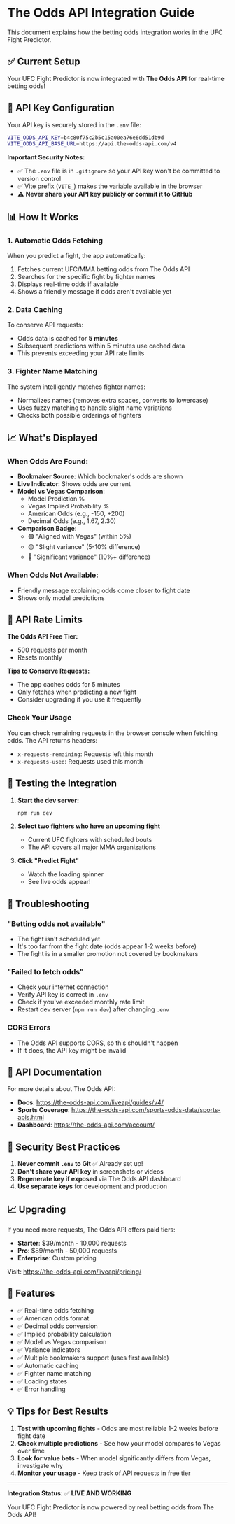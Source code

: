 # The Odds API Integration Guide

This document explains how the betting odds integration works in the UFC Fight Predictor.

## ✅ Current Setup

Your UFC Fight Predictor is now integrated with **The Odds API** for real-time betting odds!

## 🔑 API Key Configuration

Your API key is securely stored in the `.env` file:

```bash
VITE_ODDS_API_KEY=b4c80f75c2b5c15a00ea76e6dd51db9d
VITE_ODDS_API_BASE_URL=https://api.the-odds-api.com/v4
```

**Important Security Notes:**
- ✅ The `.env` file is in `.gitignore` so your API key won't be committed to version control
- ✅ Vite prefix (`VITE_`) makes the variable available in the browser
- ⚠️ **Never share your API key publicly or commit it to GitHub**

## 📊 How It Works

### 1. **Automatic Odds Fetching**
When you predict a fight, the app automatically:
1. Fetches current UFC/MMA betting odds from The Odds API
2. Searches for the specific fight by fighter names
3. Displays real-time odds if available
4. Shows a friendly message if odds aren't available yet

### 2. **Data Caching**
To conserve API requests:
- Odds data is cached for **5 minutes**
- Subsequent predictions within 5 minutes use cached data
- This prevents exceeding your API rate limits

### 3. **Fighter Name Matching**
The system intelligently matches fighter names:
- Normalizes names (removes extra spaces, converts to lowercase)
- Uses fuzzy matching to handle slight name variations
- Checks both possible orderings of fighters

## 📈 What's Displayed

### When Odds Are Found:
- **Bookmaker Source**: Which bookmaker's odds are shown
- **Live Indicator**: Shows odds are current
- **Model vs Vegas Comparison**:
  - Model Prediction %
  - Vegas Implied Probability %
  - American Odds (e.g., -150, +200)
  - Decimal Odds (e.g., 1.67, 2.30)
- **Comparison Badge**: 
  - 🟢 "Aligned with Vegas" (within 5%)
  - 🟡 "Slight variance" (5-10% difference)
  - 🔴 "Significant variance" (10%+ difference)

### When Odds Not Available:
- Friendly message explaining odds come closer to fight date
- Shows only model predictions

## 🔢 API Rate Limits

**The Odds API Free Tier:**
- 500 requests per month
- Resets monthly

**Tips to Conserve Requests:**
- The app caches odds for 5 minutes
- Only fetches when predicting a new fight
- Consider upgrading if you use it frequently

### Check Your Usage

You can check remaining requests in the browser console when fetching odds. The API returns headers:
- `x-requests-remaining`: Requests left this month
- `x-requests-used`: Requests used this month

## 🚀 Testing the Integration

1. **Start the dev server:**
   ```bash
   npm run dev
   ```

2. **Select two fighters who have an upcoming fight**
   - Current UFC fighters with scheduled bouts
   - The API covers all major MMA organizations

3. **Click "Predict Fight"**
   - Watch the loading spinner
   - See live odds appear!

## 🔧 Troubleshooting

### "Betting odds not available"
- The fight isn't scheduled yet
- It's too far from the fight date (odds appear 1-2 weeks before)
- The fight is in a smaller promotion not covered by bookmakers

### "Failed to fetch odds"
- Check your internet connection
- Verify API key is correct in `.env`
- Check if you've exceeded monthly rate limit
- Restart dev server (`npm run dev`) after changing `.env`

### CORS Errors
- The Odds API supports CORS, so this shouldn't happen
- If it does, the API key might be invalid

## 📝 API Documentation

For more details about The Odds API:
- **Docs**: https://the-odds-api.com/liveapi/guides/v4/
- **Sports Coverage**: https://the-odds-api.com/sports-odds-data/sports-apis.html
- **Dashboard**: https://the-odds-api.com/account/

## 🔐 Security Best Practices

1. **Never commit `.env` to Git** ✅ Already set up!
2. **Don't share your API key** in screenshots or videos
3. **Regenerate key if exposed** via The Odds API dashboard
4. **Use separate keys** for development and production

## 📈 Upgrading

If you need more requests, The Odds API offers paid tiers:
- **Starter**: $39/month - 10,000 requests
- **Pro**: $89/month - 50,000 requests
- **Enterprise**: Custom pricing

Visit: https://the-odds-api.com/liveapi/pricing/

## 🎯 Features

- ✅ Real-time odds fetching
- ✅ American odds format
- ✅ Decimal odds conversion
- ✅ Implied probability calculation
- ✅ Model vs Vegas comparison
- ✅ Variance indicators
- ✅ Multiple bookmakers support (uses first available)
- ✅ Automatic caching
- ✅ Fighter name matching
- ✅ Loading states
- ✅ Error handling

## 💡 Tips for Best Results

1. **Test with upcoming fights** - Odds are most reliable 1-2 weeks before fight date
2. **Check multiple predictions** - See how your model compares to Vegas over time
3. **Look for value bets** - When model significantly differs from Vegas, investigate why
4. **Monitor your usage** - Keep track of API requests in free tier

---

**Integration Status**: ✅ **LIVE AND WORKING**

Your UFC Fight Predictor is now powered by real betting odds from The Odds API!
